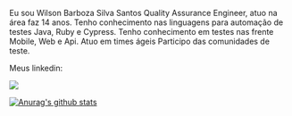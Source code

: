 Eu sou Wilson Barboza Silva Santos Quality Assurance Engineer, atuo na área faz 14 anos.
Tenho conhecimento nas linguagens para automação de testes Java, Ruby e Cypress.
Tenho conhecimento em testes nas frente Mobile, Web e Api.
Atuo em times ágeis
Participo das comunidades de teste.

Meus linkedin:

[<img src="https://img.shields.io/badge/linkedin-%230077B5.svg?&style=for-the-badge&logo=linkedin&logoColor=white" />](https://www.linkedin.com/in/wilson-santos-4b6276261/)

[![Anurag's github stats](https://github-readme-stats.vercel.app/api?username=willssan06)](https://github.com/willssan06/github-readme-stats)
